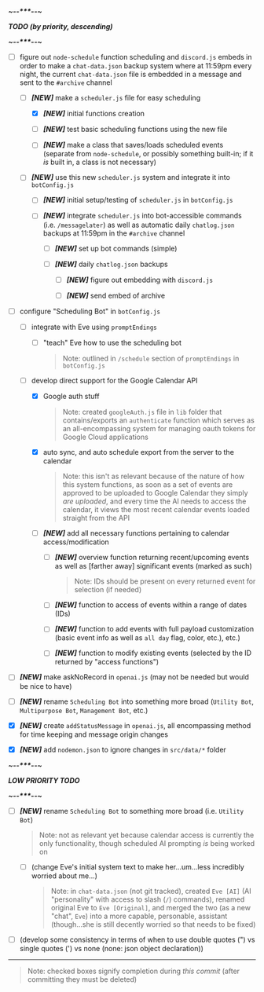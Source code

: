 ___~--***--~___

***TODO (by priority, descending)***

___~--***--~___

- [ ] figure out `node-schedule` function scheduling and `discord.js` embeds in order to make a `chat-data.json` backup system where at 11:59pm every night, the current `chat-data.json` file is embedded in a message and sent to the `#archive` channel

  - [ ] ***[NEW]*** make a `scheduler.js` file for easy scheduling

    - [x] ***[NEW]*** initial functions creation

    - [ ] ***[NEW]*** test basic scheduling functions using the new file

    - [ ] ***[NEW]*** make a class that saves/loads scheduled events (separate from `node-schedule`, or possibly something built-in; if it *is* built in, a class is not necessary)

  - [ ] ***[NEW]*** use this new `scheduler.js` system and integrate it into `botConfig.js`

    - [ ] ***[NEW]*** initial setup/testing of `scheduler.js` in `botConfig.js`

    - [ ] ***[NEW]*** integrate `scheduler.js` into bot-accessible commands (i.e. `/messagelater`) as well as automatic daily `chatlog.json` backups at 11:59pm in the `#archive` channel

      - [ ] ***[NEW]*** set up bot commands (simple)

      - [ ] ***[NEW]*** daily `chatlog.json` backups

        - [ ] ***[NEW]*** figure out embedding with `discord.js`

        - [ ] ***[NEW]*** send embed of archive

- [ ] configure "Scheduling Bot" in `botConfig.js`

  - [ ] integrate with Eve using `promptEndings`

    - [ ] "teach" Eve how to use the scheduling bot

      > Note: outlined in `/schedule` section of `promptEndings` in `botConfig.js`

  - [ ] develop direct support for the Google Calendar API

    - [x] Google auth stuff

      > Note: created `googleAuth.js` file in `lib` folder that contains/exports an `authenticate` function which serves as an all-encompassing system for managing oauth tokens for Google Cloud applications

    - [x] auto sync, and auto schedule export from the server to the calendar

      > Note: this isn't as relevant because of the nature of how this system functions, as soon as a set of events are approved to be uploaded to Google Calendar they simply *are uploaded*, and every time the AI needs to access the calendar, it views the most recent calendar events loaded straight from the API

    - [ ] ***[NEW]*** add all necessary functions pertaining to calendar access/modification

      - [ ] ***[NEW]*** overview function returning recent/upcoming events as well as [farther away] significant events (marked as such)

        > Note: IDs should be present on every returned event for selection (if needed)

      - [ ] ***[NEW]*** function to access of events within a range of dates (IDs)

      - [ ] ***[NEW]*** function to add events with full payload customization (basic event info as well as `all day` flag, color, etc.), etc.)

      - [ ] ***[NEW]*** function to modify existing events (selected by the ID returned by "access functions")

- [ ] ***[NEW]*** make askNoRecord  in `openai.js` (may not be needed but would be nice to have)

- [ ] ***[NEW]*** rename `Scheduling Bot` into something more broad (`Utility Bot`, `Multipurpose Bot`, `Management Bot`, etc.)

- [x] ***[NEW]*** create `addStatusMessage` in `openai.js`, all encompassing method for time keeping and message origin changes

- [x] ***[NEW]*** add `nodemon.json` to ignore changes in `src/data/*` folder

___~--***--~___

***LOW PRIORITY TODO***

___~--***--~___

- [ ] ***[NEW]*** rename `Scheduling Bot` to something more broad (i.e. `Utility Bot`)

  > Note: not as relevant yet because calendar access is currently the only functionality, though scheduled AI prompting *is* being worked on

  - [ ] (change Eve's initial system text to make her...um...less incredibly worried about me...)

    > Note: in `chat-data.json` (not git tracked), created `Eve [AI]` (AI "personality" with access to slash (`/`) commands), renamed original Eve to `Eve [Original]`, and merged the two (as a new "chat", `Eve`) into a more capable, personable, assistant (though...she is still decently worried so that needs to be fixed)

- [ ] (develop some consistency in terms of when to use double quotes (") vs single quotes (') vs none (none: json object declaration))



***


> Note: checked boxes signify completion during *this commit* (after committing they must be deleted)
